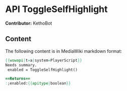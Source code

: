 # API ToggleSelfHighlight

**Contributor:** KethoBot

## Content

The following content is in MediaWiki markdown format:

```mediawiki
{{wowapi|t=a|system=PlayerScript}}
Needs summary.
 enabled = ToggleSelfHighlight()

==Returns==
:;enabled:{{apitype|boolean}}
```